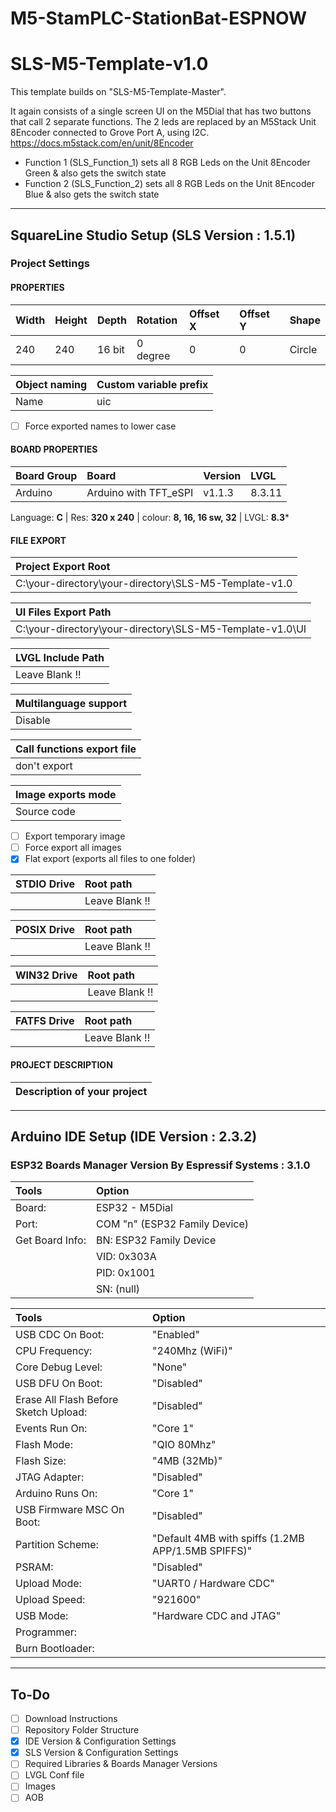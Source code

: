 # M5-StamPLC-StationBat-ESPNOW
# SLS-M5-Template-v1.0
This template builds on "SLS-M5-Template-Master".

It again consists of a single screen UI on the M5Dial that has two buttons that call 2 separate functions.
The 2 leds are replaced by an M5Stack Unit 8Encoder connected to Grove Port A, using I2C.
<https://docs.m5stack.com/en/unit/8Encoder>
+ Function 1 (SLS_Function_1) sets all 8 RGB Leds on the Unit 8Encoder Green & also gets the switch state
+ Function 2 (SLS_Function_2) sets all 8 RGB Leds on the Unit 8Encoder Blue & also gets the switch state

******************************************************************************

## SquareLine Studio Setup (SLS Version : 1.5.1)
### Project Settings
#### PROPERTIES
| Width | Height | Depth | Rotation  | Offset X | Offset Y |Shape      |
|:------|:-------|:------|:----------|:---------|:---------|:----------|
| 240   | 240    | 16 bit | 0 degree | 0        | 0        | Circle    |

| Object naming | Custom variable prefix |
|:--------------|:-----------------------|
| Name          | uic                    |
- [ ] Force exported names to lower case
#### BOARD PROPERTIES
| Board Group | Board                    | Version | LVGL      |
|:------------|:-------------------------|:--------|:----------|
| Arduino     | Arduino with TFT_eSPI    | v1.1.3  | 8.3.11    |

Language: **C** | Res: **320 x 240** | colour: **8, 16, 16 sw, 32** | LVGL: **8.3***

#### FILE EXPORT

| Project Export Root                                                  |
|:---------------------------------------------------------------------|
| C:\your-directory\your-directory\SLS-M5-Template-v1.0                |

| UI Files Export Path                                                 |
|:---------------------------------------------------------------------|
| C:\your-directory\your-directory\SLS-M5-Template-v1.0\UI             |

| LVGL Include Path                                                    |
|:---------------------------------------------------------------------|
| Leave Blank !!                                                       |

| Multilanguage support                                                |
|:---------------------------------------------------------------------|
| Disable              |

| Call functions export file                                           |
|:---------------------------------------------------------------------|
| don't export                                                         |

| Image exports mode                                                   |
|:---------------------------------------------------------------------|
| Source code                                                          |

- [ ] Export temporary image
- [ ] Force export all images
- [x] Flat export (exports all files to one folder)

| STDIO Drive   | Root path              |
|:--------------|:-----------------------|
|               | Leave Blank !!         |

| POSIX Drive   | Root path              |
|:--------------|:-----------------------|
|               | Leave Blank !!         |

| WIN32 Drive   | Root path              |
|:--------------|:-----------------------|
|               | Leave Blank !!         |

| FATFS Drive   | Root path              |
|:--------------|:-----------------------|
|               | Leave Blank !!         |

#### PROJECT DESCRIPTION
| Description of your project   |
|:------------------------------|

******************************************************************************

## Arduino IDE Setup (IDE Version : 2.3.2)
### ESP32 Boards Manager Version By Espressif Systems : 3.1.0
| Tools           | Option                        |
| :------------   | :---------------------------- |
| Board:          | ESP32 - M5Dial                |
| Port:           | COM "n" (ESP32 Family Device) |
| Get Board Info: | BN:  ESP32 Family Device      |
|                 | VID: 0x303A                   |
|                 | PID: 0x1001                   |
|                 | SN:  (null)                   |

| Tools                                 | Option                                             |
| :------------------------------------ | :------------------------------------------------- |
| USB CDC On Boot:                      | "Enabled"                                          |
| CPU Frequency:                        | "240Mhz (WiFi)"                                    |
| Core Debug Level:                     | "None"                                             |
| USB DFU On Boot:                      | "Disabled"                                         |
| Erase All Flash Before Sketch Upload: | "Disabled"                                         |
| Events Run On:                        | "Core 1"                                           |
| Flash Mode:                           | "QIO 80Mhz"                                        |
| Flash Size:                           | "4MB (32Mb)"                                       |
| JTAG Adapter:                         | "Disabled"                                         |
| Arduino Runs On:                      | "Core 1"                                           |
| USB Firmware MSC On Boot:             | "Disabled"                                         |
| Partition Scheme:                     | "Default 4MB with spiffs (1.2MB APP/1.5MB SPIFFS)" |
| PSRAM:                                | "Disabled"                                         |
| Upload Mode:                          | "UART0 / Hardware CDC"                             |
| Upload Speed:                         | "921600"                                           |
| USB Mode:                             | "Hardware CDC and JTAG"                            |
| Programmer:                           |                                                    |
| Burn Bootloader:                      |                                                    |
******************************************************************************
## To-Do
- [ ] Download Instructions
- [ ] Repository Folder Structure
- [x] IDE Version & Configuration Settings
- [x] SLS Version & Configuration Settings
- [ ] Required Libraries & Boards Manager Versions
- [ ] LVGL Conf file
- [ ] Images
- [ ] AOB
